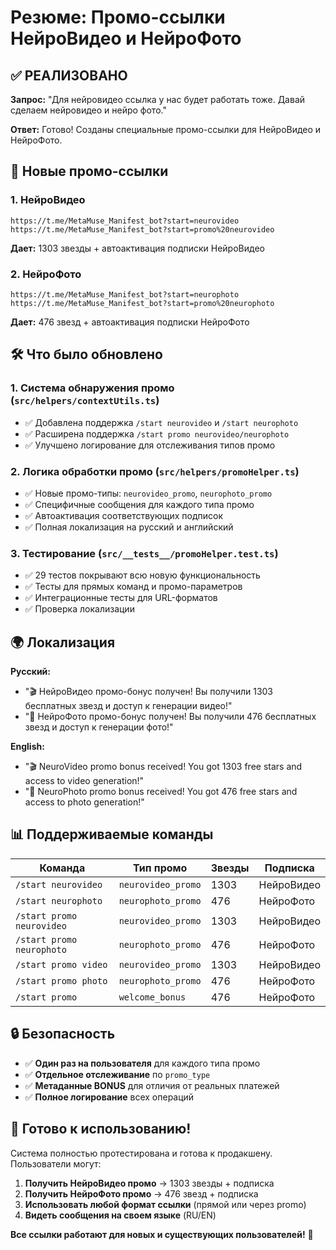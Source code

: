 # Резюме: Промо-ссылки НейроВидео и НейроФото

## ✅ РЕАЛИЗОВАНО

**Запрос:** "Для нейровидео ссылка у нас будет работать тоже. Давай сделаем нейровидео и нейро фото."

**Ответ:** Готово! Созданы специальные промо-ссылки для НейроВидео и НейроФото.

## 🔗 Новые промо-ссылки

### 1. НейроВидео
```
https://t.me/MetaMuse_Manifest_bot?start=neurovideo
https://t.me/MetaMuse_Manifest_bot?start=promo%20neurovideo
```
**Дает:** 1303 звезды + автоактивация подписки НейроВидео

### 2. НейроФото  
```
https://t.me/MetaMuse_Manifest_bot?start=neurophoto
https://t.me/MetaMuse_Manifest_bot?start=promo%20neurophoto
```
**Дает:** 476 звезд + автоактивация подписки НейроФото

## 🛠️ Что было обновлено

### 1. Система обнаружения промо (`src/helpers/contextUtils.ts`)
- ✅ Добавлена поддержка `/start neurovideo` и `/start neurophoto`
- ✅ Расширена поддержка `/start promo neurovideo/neurophoto`
- ✅ Улучшено логирование для отслеживания типов промо

### 2. Логика обработки промо (`src/helpers/promoHelper.ts`)
- ✅ Новые промо-типы: `neurovideo_promo`, `neurophoto_promo`
- ✅ Специфичные сообщения для каждого типа промо
- ✅ Автоактивация соответствующих подписок
- ✅ Полная локализация на русский и английский

### 3. Тестирование (`src/__tests__/promoHelper.test.ts`)
- ✅ 29 тестов покрывают всю новую функциональность
- ✅ Тесты для прямых команд и промо-параметров
- ✅ Интеграционные тесты для URL-форматов
- ✅ Проверка локализации

## 🌍 Локализация

**Русский:**
- "🎬 НейроВидео промо-бонус получен! Вы получили 1303 бесплатных звезд и доступ к генерации видео!"
- "📸 НейроФото промо-бонус получен! Вы получили 476 бесплатных звезд и доступ к генерации фото!"

**English:**
- "🎬 NeuroVideo promo bonus received! You got 1303 free stars and access to video generation!"
- "📸 NeuroPhoto promo bonus received! You got 476 free stars and access to photo generation!"

## 📊 Поддерживаемые команды

| Команда | Тип промо | Звезды | Подписка |
|---------|-----------|--------|----------|
| `/start neurovideo` | `neurovideo_promo` | 1303 | НейроВидео |
| `/start neurophoto` | `neurophoto_promo` | 476 | НейроФото |
| `/start promo neurovideo` | `neurovideo_promo` | 1303 | НейроВидео |
| `/start promo neurophoto` | `neurophoto_promo` | 476 | НейроФото |
| `/start promo video` | `neurovideo_promo` | 1303 | НейроВидео |
| `/start promo photo` | `neurophoto_promo` | 476 | НейроФото |
| `/start promo` | `welcome_bonus` | 476 | НейроФото |

## 🔒 Безопасность

- ✅ **Один раз на пользователя** для каждого типа промо
- ✅ **Отдельное отслеживание** по `promo_type`
- ✅ **Метаданные BONUS** для отличия от реальных платежей
- ✅ **Полное логирование** всех операций

## 🚀 Готово к использованию!

Система полностью протестирована и готова к продакшену. Пользователи могут:

1. **Получить НейроВидео промо** → 1303 звезды + подписка
2. **Получить НейроФото промо** → 476 звезд + подписка  
3. **Использовать любой формат ссылки** (прямой или через promo)
4. **Видеть сообщения на своем языке** (RU/EN)

**Все ссылки работают для новых и существующих пользователей!** 🎉 